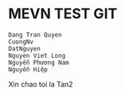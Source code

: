 # MEVN TEST GIT

```
Dang Tran Quyen
CuongNv
DatNguyen
Nguyen Viet Long
Nguyễn Phương Nam
Nguyễn Hiệp
```
Xin chao toi la Tan2
